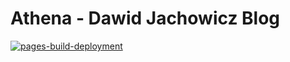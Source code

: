 # Athena - Dawid Jachowicz Blog

[![pages-build-deployment](https://github.com/SirSpec/Athena/actions/workflows/pages/pages-build-deployment/badge.svg?branch=master)](https://github.com/SirSpec/Athena/actions/workflows/pages/pages-build-deployment)